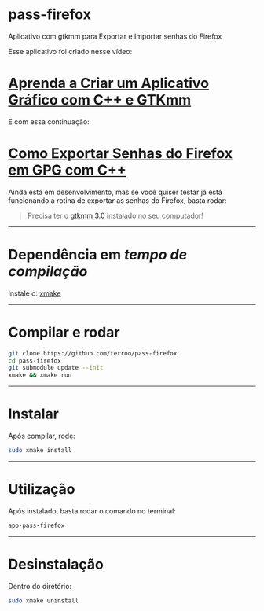 # pass-firefox
Aplicativo com gtkmm para Exportar e Importar senhas do Firefox

Esse aplicativo foi criado nesse vídeo:
# [Aprenda a Criar um Aplicativo Gráfico com C++ e GTKmm](https://www.youtube.com/watch?v=83vtYDbvB1Q)

E com essa continuação:
# [Como Exportar Senhas do Firefox em GPG com C++](https://youtu.be/bdExgjQUi9U)

Ainda está em desenvolvimento, mas se você quiser testar já está funcionando a rotina de exportar as senhas do Firefox, basta rodar:
> Precisa ter o [gtkmm 3.0](https://www.gtkmm.org/) instalado no seu computador!

---

# Dependência em *tempo de compilação*
Instale o: [xmake](https://xmake.io/)

---

# Compilar e rodar
```sh
git clone https://github.com/terroo/pass-firefox
cd pass-firefox
git submodule update --init
xmake && xmake run
```

---

# Instalar
Após compilar, rode:
```sh
sudo xmake install
```

---

# Utilização
Após instalado, basta rodar o comando no terminal:
```sh
app-pass-firefox
```

---

# Desinstalação
Dentro do diretório:
```sh
sudo xmake uninstall
```
